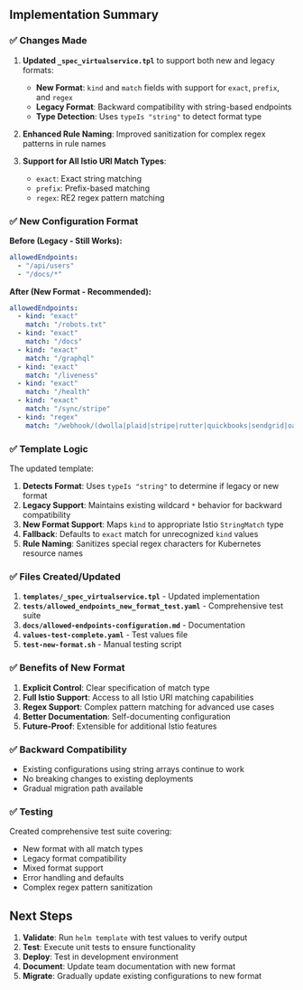 ## Implementation Summary

### ✅ Changes Made

1. **Updated `_spec_virtualservice.tpl`** to support both new and legacy formats:
   - **New Format**: `kind` and `match` fields with support for `exact`, `prefix`, and `regex`
   - **Legacy Format**: Backward compatibility with string-based endpoints
   - **Type Detection**: Uses `typeIs "string"` to detect format type

2. **Enhanced Rule Naming**: Improved sanitization for complex regex patterns in rule names

3. **Support for All Istio URI Match Types**:
   - `exact`: Exact string matching
   - `prefix`: Prefix-based matching  
   - `regex`: RE2 regex pattern matching

### ✅ New Configuration Format

**Before (Legacy - Still Works):**
```yaml
allowedEndpoints:
  - "/api/users"
  - "/docs/*"
```

**After (New Format - Recommended):**
```yaml
allowedEndpoints:
  - kind: "exact"
    match: "/robots.txt"
  - kind: "exact" 
    match: "/docs"
  - kind: "exact"
    match: "/graphql"
  - kind: "exact"
    match: "/liveness"
  - kind: "exact"
    match: "/health" 
  - kind: "exact"
    match: "/sync/stripe"
  - kind: "regex"
    match: "/webhook/(dwolla|plaid|stripe|rutter|quickbooks|sendgrid|oatfi|clearent)"
```

### ✅ Template Logic

The updated template:
1. **Detects Format**: Uses `typeIs "string"` to determine if legacy or new format
2. **Legacy Support**: Maintains existing wildcard `*` behavior for backward compatibility
3. **New Format Support**: Maps `kind` to appropriate Istio `StringMatch` type
4. **Fallback**: Defaults to `exact` match for unrecognized `kind` values
5. **Rule Naming**: Sanitizes special regex characters for Kubernetes resource names

### ✅ Files Created/Updated

1. **`templates/_spec_virtualservice.tpl`** - Updated implementation
2. **`tests/allowed_endpoints_new_format_test.yaml`** - Comprehensive test suite
3. **`docs/allowed-endpoints-configuration.md`** - Documentation
4. **`values-test-complete.yaml`** - Test values file
5. **`test-new-format.sh`** - Manual testing script

### ✅ Benefits of New Format

1. **Explicit Control**: Clear specification of match type
2. **Full Istio Support**: Access to all Istio URI matching capabilities
3. **Regex Support**: Complex pattern matching for advanced use cases
4. **Better Documentation**: Self-documenting configuration
5. **Future-Proof**: Extensible for additional Istio features

### ✅ Backward Compatibility

- Existing configurations using string arrays continue to work
- No breaking changes to existing deployments
- Gradual migration path available

### ✅ Testing

Created comprehensive test suite covering:
- New format with all match types
- Legacy format compatibility  
- Mixed format support
- Error handling and defaults
- Complex regex pattern sanitization

## Next Steps

1. **Validate**: Run `helm template` with test values to verify output
2. **Test**: Execute unit tests to ensure functionality
3. **Deploy**: Test in development environment
4. **Document**: Update team documentation with new format
5. **Migrate**: Gradually update existing configurations to new format
